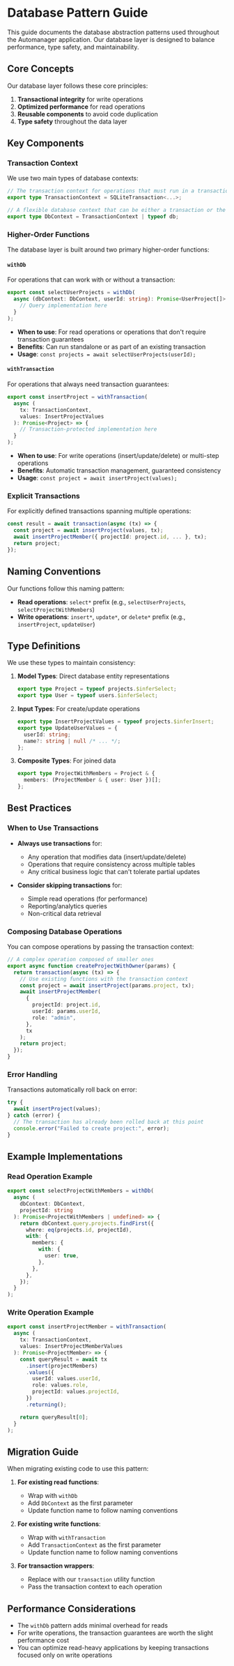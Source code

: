 # Database Pattern Guide

This guide documents the database abstraction patterns used throughout the Automanager application. Our database layer is designed to balance performance, type safety, and maintainability.

## Core Concepts

Our database layer follows these core principles:

1. **Transactional integrity** for write operations
2. **Optimized performance** for read operations
3. **Reusable components** to avoid code duplication
4. **Type safety** throughout the data layer

## Key Components

### Transaction Context

We use two main types of database contexts:

```typescript
// The transaction context for operations that must run in a transaction
export type TransactionContext = SQLiteTransaction<...>;

// A flexible database context that can be either a transaction or the main db
export type DbContext = TransactionContext | typeof db;
```

### Higher-Order Functions

The database layer is built around two primary higher-order functions:

#### `withDb`

For operations that can work with or without a transaction:

```typescript
export const selectUserProjects = withDb(
  async (dbContext: DbContext, userId: string): Promise<UserProject[]> => {
    // Query implementation here
  }
);
```

- **When to use**: For read operations or operations that don't require transaction guarantees
- **Benefits**: Can run standalone or as part of an existing transaction
- **Usage**: `const projects = await selectUserProjects(userId);`

#### `withTransaction`

For operations that always need transaction guarantees:

```typescript
export const insertProject = withTransaction(
  async (
    tx: TransactionContext,
    values: InsertProjectValues
  ): Promise<Project> => {
    // Transaction-protected implementation here
  }
);
```

- **When to use**: For write operations (insert/update/delete) or multi-step operations
- **Benefits**: Automatic transaction management, guaranteed consistency
- **Usage**: `const project = await insertProject(values);`

### Explicit Transactions

For explicitly defined transactions spanning multiple operations:

```typescript
const result = await transaction(async (tx) => {
  const project = await insertProject(values, tx);
  await insertProjectMember({ projectId: project.id, ... }, tx);
  return project;
});
```

## Naming Conventions

Our functions follow this naming pattern:

- **Read operations**: `select*` prefix (e.g., `selectUserProjects`, `selectProjectWithMembers`)
- **Write operations**: `insert*`, `update*`, or `delete*` prefix (e.g., `insertProject`, `updateUser`)

## Type Definitions

We use these types to maintain consistency:

1. **Model Types**: Direct database entity representations

   ```typescript
   export type Project = typeof projects.$inferSelect;
   export type User = typeof users.$inferSelect;
   ```

2. **Input Types**: For create/update operations

   ```typescript
   export type InsertProjectValues = typeof projects.$inferInsert;
   export type UpdateUserValues = {
     userId: string;
     name?: string | null /* ... */;
   };
   ```

3. **Composite Types**: For joined data
   ```typescript
   export type ProjectWithMembers = Project & {
     members: (ProjectMember & { user: User })[];
   };
   ```

## Best Practices

### When to Use Transactions

- **Always use transactions** for:

  - Any operation that modifies data (insert/update/delete)
  - Operations that require consistency across multiple tables
  - Any critical business logic that can't tolerate partial updates

- **Consider skipping transactions** for:
  - Simple read operations (for performance)
  - Reporting/analytics queries
  - Non-critical data retrieval

### Composing Database Operations

You can compose operations by passing the transaction context:

```typescript
// A complex operation composed of smaller ones
export async function createProjectWithOwner(params) {
  return transaction(async (tx) => {
    // Use existing functions with the transaction context
    const project = await insertProject(params.project, tx);
    await insertProjectMember(
      {
        projectId: project.id,
        userId: params.userId,
        role: "admin",
      },
      tx
    );
    return project;
  });
}
```

### Error Handling

Transactions automatically roll back on error:

```typescript
try {
  await insertProject(values);
} catch (error) {
  // The transaction has already been rolled back at this point
  console.error("Failed to create project:", error);
}
```

## Example Implementations

### Read Operation Example

```typescript
export const selectProjectWithMembers = withDb(
  async (
    dbContext: DbContext,
    projectId: string
  ): Promise<ProjectWithMembers | undefined> => {
    return dbContext.query.projects.findFirst({
      where: eq(projects.id, projectId),
      with: {
        members: {
          with: {
            user: true,
          },
        },
      },
    });
  }
);
```

### Write Operation Example

```typescript
export const insertProjectMember = withTransaction(
  async (
    tx: TransactionContext,
    values: InsertProjectMemberValues
  ): Promise<ProjectMember> => {
    const queryResult = await tx
      .insert(projectMembers)
      .values({
        userId: values.userId,
        role: values.role,
        projectId: values.projectId,
      })
      .returning();

    return queryResult[0];
  }
);
```

## Migration Guide

When migrating existing code to use this pattern:

1. **For existing read functions**:

   - Wrap with `withDb`
   - Add `DbContext` as the first parameter
   - Update function name to follow naming conventions

2. **For existing write functions**:

   - Wrap with `withTransaction`
   - Add `TransactionContext` as the first parameter
   - Update function name to follow naming conventions

3. **For transaction wrappers**:
   - Replace with our `transaction` utility function
   - Pass the transaction context to each operation

## Performance Considerations

- The `withDb` pattern adds minimal overhead for reads
- For write operations, the transaction guarantees are worth the slight performance cost
- You can optimize read-heavy applications by keeping transactions focused only on write operations
